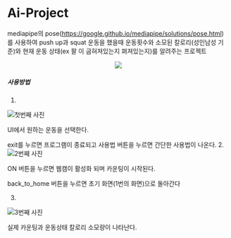 # Ai-Project
mediapipe의 pose(https://google.github.io/mediapipe/solutions/pose.html)를 사용하여 push up과 squat 운동을 했을때 운동횟수와 소모된 칼로리(성인남성 기준)와 현재
운동 상태(ex 팔 이 굽혀져있는지 펴져있는지)를 알려주는 프로젝트
<p align="center">
<img src="https://user-images.githubusercontent.com/88121150/178282066-8615b250-e164-4078-bdbe-9dddd2b76b19.gif">
</img>
</p>

##### 사용방법
1.
![첫번째 사진](https://user-images.githubusercontent.com/88121150/178284581-a7e78d28-c08c-490e-926f-099f1c7ba464.png)

UI에서 원하는 운동을 선택한다.

exit를 누르면 프로그램이 종료되고 사용법 버튼을 누르면 간단한 사용법이 나온다.
2.
![2번째 사진](https://user-images.githubusercontent.com/88121150/178284653-97531a6b-57b1-4c43-949b-fcb71ff6f599.png)

ON 버튼을 누르면 웹캠이 활성화 되며 카운팅이 시작된다.

back_to_home 버튼을 누르면 초기 화면(1번의 화면)으로 돌아간다

3.
![3번째 사진](https://user-images.githubusercontent.com/88121150/178284662-4ed35d5e-3a47-42dc-99cb-9fbb0921ae35.png)

실제 카운팅과 운동상태 칼로리 소모량이 나타난다.
